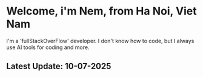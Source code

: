 # Welcome, i'm Nem, from Ha Noi, Viet Nam
I'm a 'fullStackOverFlow' developer. I don't know how to code, but I always use AI tools for coding and more.
## Latest Update: 10-07-2025
